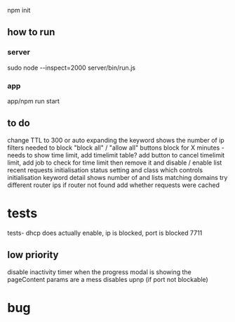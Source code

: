 npm init
## how to run
### server
sudo node --inspect=2000 server/bin/run.js

### app
app/npm run start

## to do
change TTL to 300 or auto
expanding the keyword shows the number of ip filters needed to block
"block all" / "allow all" buttons
block for X minutes - needs to show time limit, add timelimit table? add button to cancel timelimit limit,  add job to check for time limit then remove it and disable / enable
list recent requests
initialisation status setting and class which controls initialisation
keyword detail shows number of and lists matching domains
try different router ips if router not found 
add whether requests were cached

# tests
tests-  dhcp does actually enable, ip is blocked, port is blocked
7711

## low priority
disable inactivity timer when the progress modal is showing
the pageContent params are a mess
disables upnp (if port not blockable)

# bug
